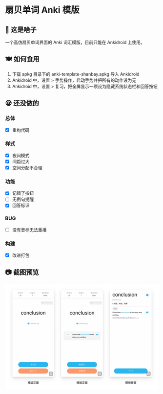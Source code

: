 # 扇贝单词 Anki 模版

## 📃 这是啥子

一个高仿扇贝单词界面的 Anki 词汇模版，目前只能在 Ankidroid 上使用。

## 🍽 如何食用

1. 下载 apkg 目录下的 anki-template-shanbay.apkg 导入 Ankidroid
2. Ankidroid 中，设置 > 手势操作，启动手势并把所有的动作设为无
3. Ankidroid 中，设置 > 复习，把全屏显示一项设为隐藏系统状态栏和回答按钮

## 😪 还没做的

### 总体

- [x] 重构代码

### 样式

- [x] 夜间模式
- [x] 间距过大
- [x] 空间分配不合理

### 功能

- [x] 记错了按钮
- [ ] 无例句提醒
- [x] 回答标识

### BUG

- [ ] 没有音标无法重播

### 构建

- [x] 改进打包

## 📷 截图预览

![screenshots](./screenshots/screenshots.jpg)